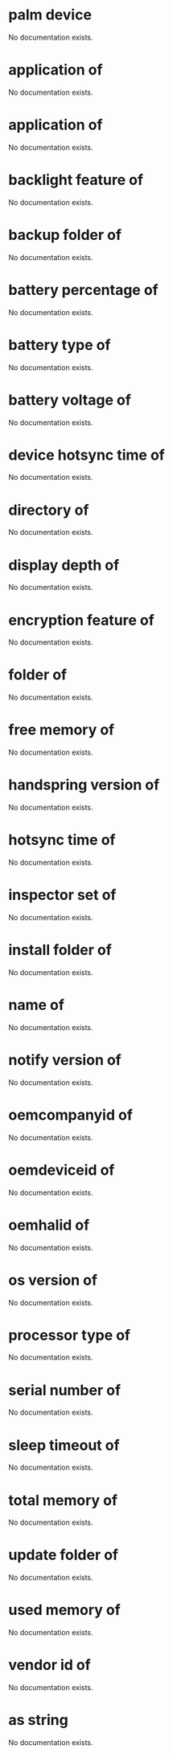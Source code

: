 # palm device

No documentation exists.

# application <string> of <palm device>

No documentation exists.

# application of <palm device>

No documentation exists.

# backlight feature of <palm device>

No documentation exists.

# backup folder of <palm device>

No documentation exists.

# battery percentage of <palm device>

No documentation exists.

# battery type of <palm device>

No documentation exists.

# battery voltage of <palm device>

No documentation exists.

# device hotsync time of <palm device>

No documentation exists.

# directory of <palm device>

No documentation exists.

# display depth of <palm device>

No documentation exists.

# encryption feature of <palm device>

No documentation exists.

# folder of <palm device>

No documentation exists.

# free memory of <palm device>

No documentation exists.

# handspring version of <palm device>

No documentation exists.

# hotsync time of <palm device>

No documentation exists.

# inspector set of <palm device>

No documentation exists.

# install folder of <palm device>

No documentation exists.

# name of <palm device>

No documentation exists.

# notify version of <palm device>

No documentation exists.

# oemcompanyid of <palm device>

No documentation exists.

# oemdeviceid of <palm device>

No documentation exists.

# oemhalid of <palm device>

No documentation exists.

# os version of <palm device>

No documentation exists.

# processor type of <palm device>

No documentation exists.

# serial number of <palm device>

No documentation exists.

# sleep timeout of <palm device>

No documentation exists.

# total memory of <palm device>

No documentation exists.

# update folder of <palm device>

No documentation exists.

# used memory of <palm device>

No documentation exists.

# vendor id of <palm device>

No documentation exists.

# <palm device> as string

No documentation exists.
